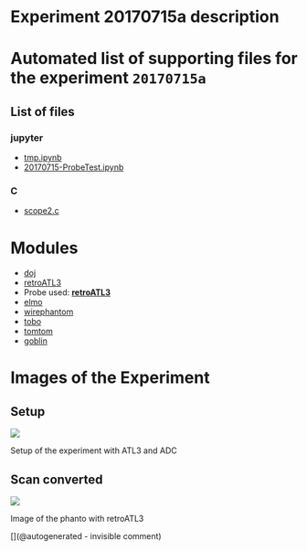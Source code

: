 # Experiment 20170715a description





# Automated list of supporting files for the __experiment `20170715a`__

## List of files

### jupyter

* [tmp.ipynb](/tmp.ipynb)
* [20170715-ProbeTest.ipynb](/elmo/data/20170715-ProbeTest.ipynb)


### C

* [scope2.c](/elmo/data/arduiprobe/scope2.c)





# Modules

* [doj](/doj/)
* [retroATL3](/retroATL3/)
* Probe used: __[retroATL3](/include/probes/auto/retroATL3.md)__
* [elmo](/elmo/)
* [wirephantom](/wirephantom/)
* [tobo](/retired/tobo/)
* [tomtom](/retired/tomtom/)
* [goblin](/goblin/)




# Images of the Experiment

## Setup

![](/elmo/images/20170717_210209.jpg)

Setup of the experiment with ATL3 and ADC

## Scan converted

![](/elmo/data/Imgs/probeX.png)

Image of the phanto with retroATL3










[](@autogenerated - invisible comment)